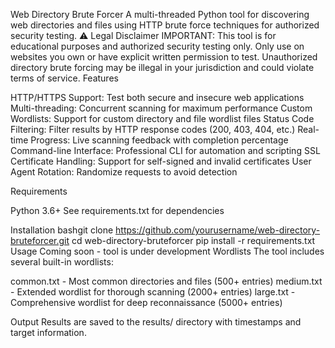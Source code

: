 Web Directory Brute Forcer
A multi-threaded Python tool for discovering web directories and files using HTTP brute force techniques for authorized security testing.
⚠️ Legal Disclaimer
IMPORTANT: This tool is for educational purposes and authorized security testing only. Only use on websites you own or have explicit written permission to test. Unauthorized directory brute forcing may be illegal in your jurisdiction and could violate terms of service.
Features

HTTP/HTTPS Support: Test both secure and insecure web applications
Multi-threading: Concurrent scanning for maximum performance
Custom Wordlists: Support for custom directory and file wordlist files
Status Code Filtering: Filter results by HTTP response codes (200, 403, 404, etc.)
Real-time Progress: Live scanning feedback with completion percentage
Command-line Interface: Professional CLI for automation and scripting
SSL Certificate Handling: Support for self-signed and invalid certificates
User Agent Rotation: Randomize requests to avoid detection

Requirements

Python 3.6+
See requirements.txt for dependencies

Installation
bashgit clone https://github.com/yourusername/web-directory-bruteforcer.git
cd web-directory-bruteforcer
pip install -r requirements.txt
Usage
Coming soon - tool is under development
Wordlists
The tool includes several built-in wordlists:

common.txt - Most common directories and files (500+ entries)
medium.txt - Extended wordlist for thorough scanning (2000+ entries)
large.txt - Comprehensive wordlist for deep reconnaissance (5000+ entries)

Output
Results are saved to the results/ directory with timestamps and target information.